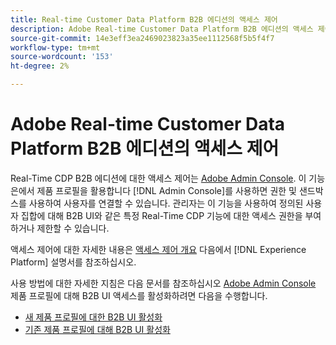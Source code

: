 ```yaml
---
title: Real-time Customer Data Platform B2B 에디션의 액세스 제어
description: Adobe Real-time Customer Data Platform B2B 에디션의 액세스 제어 역할에 대한 개요입니다.
source-git-commit: 14e3eff3ea2469023823a35ee1112568f5b5f4f7
workflow-type: tm+mt
source-wordcount: '153'
ht-degree: 2%

---
```


# Adobe Real-time Customer Data Platform B2B 에디션의 액세스 제어

Real-Time CDP B2B 에디션에 대한 액세스 제어는 [Adobe Admin Console](https://adminconsole.adobe.com). 이 기능은에서 제품 프로필을 활용합니다 [!DNL Admin Console]를 사용하면 권한 및 샌드박스를 사용하여 사용자를 연결할 수 있습니다. 관리자는 이 기능을 사용하여 정의된 사용자 집합에 대해 B2B UI와 같은 특정 Real-Time CDP 기능에 대한 액세스 권한을 부여하거나 제한할 수 있습니다.

액세스 제어에 대한 자세한 내용은 [액세스 제어 개요](../../access-control/home.md) 다음에서 [!DNL Experience Platform] 설명서를 참조하십시오.

사용 방법에 대한 자세한 지침은 다음 문서를 참조하십시오 [Adobe Admin Console](https://adminconsole.adobe.com) 제품 프로필에 대해 B2B UI 액세스를 활성화하려면 다음을 수행합니다.

* [새 제품 프로필에 대한 B2B UI 활성화](../../access-control/ui/create-profile.md)
* [기존 제품 프로필에 대해 B2B UI 활성화](../../access-control/ui/details-and-services.md)